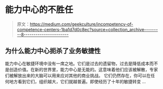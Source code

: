# 能力中心的不胜任

> 原文：<https://medium.com/geekculture/incompetency-of-competence-centers-1ba1d7d0c8ec?source=collection_archive---------8----------------------->

## 为什么能力中心扼杀了业务敏捷性

能力中心在敏捷环境中没有一席之地。它们是过去的遗留物，过去是降低成本而不是创造价值。在新的世界里，能力中心是无能的。这意味着他们应该被解散，专家们被解放出来的大脑可以用来应对其他的商业挑战。
它们仍然存在，你可以在任何地方看到它们，组织越大，它们就越普遍。即使经历了十年的敏捷转变 …
